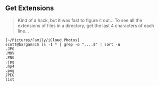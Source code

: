 ## Get Extensions
> Kind of a hack, but it was fast to figure it out...
To see all the extensions of files in a directory, get the last
4 characters of each line...

```
[~/Pictures/Family/iCloud Photos]
scott@bargamac$ ls -1 * | grep -o "....$" | sort -u
.JPG
.MOV
.PNG
.jpg
.mp4
.png
JPEG
list
```
